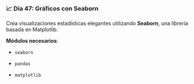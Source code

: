 ### 📈 Día 47: Gráficos con Seaborn

Crea visualizaciones estadísticas elegantes utilizando **Seaborn**, una librería basada en Matplotlib.

**Módulos necesarios**:

- `seaborn`
    
- `pandas`
    
- `matplotlib`